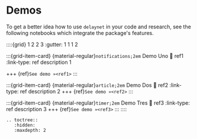 # Demos
To get a better idea how to use `delaynet` in your code and research,
see the following notebooks which integrate the package's features.

::::{grid} 1 2 2 3
:gutter: 1 1 1 2

:::{grid-item-card} {material-regular}`notifications;2em` Demo Uno
:link: ref1
:link-type: ref
description 1

+++
{ref}`See demo »<ref1>`
:::

:::{grid-item-card} {material-regular}`article;2em` Demo Dos
:link: ref2
:link-type: ref
description 2
+++
{ref}`See demo »<ref2>`
:::

:::{grid-item-card} {material-regular}`timer;2em` Demo Tres
:link: ref3
:link-type: ref
description 3
+++
{ref}`See demo »<ref3>`
:::
::::


```{eval-rst}
.. toctree::
   :hidden:
   :maxdepth: 2

   
```
